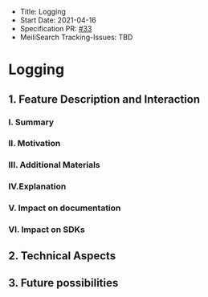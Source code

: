 - Title: Logging
- Start Date: 2021-04-16
- Specification PR: [#33](https://github.com/meilisearch/specifications/pull/33)
- MeiliSearch Tracking-Issues: TBD

# Logging

## 1. Feature Description and Interaction

### I. Summary
### II. Motivation
### III. Additional Materials
### IV.Explanation
### V. Impact on documentation
### VI. Impact on SDKs

## 2. Technical Aspects

## 3. Future possibilities